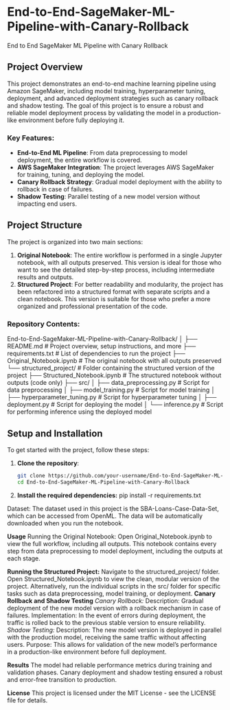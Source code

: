 # End-to-End-SageMaker-ML-Pipeline-with-Canary-Rollback
End to End SageMaker ML Pipeline with Canary Rollback


## Project Overview
This project demonstrates an end-to-end machine learning pipeline using Amazon SageMaker, including model training, hyperparameter tuning, deployment, and advanced deployment strategies such as canary rollback and shadow testing. The goal of this project is to ensure a robust and reliable model deployment process by validating the model in a production-like environment before fully deploying it.

### Key Features:
- **End-to-End ML Pipeline**: From data preprocessing to model deployment, the entire workflow is covered.
- **AWS SageMaker Integration**: The project leverages AWS SageMaker for training, tuning, and deploying the model.
- **Canary Rollback Strategy**: Gradual model deployment with the ability to rollback in case of failures.
- **Shadow Testing**: Parallel testing of a new model version without impacting end users.

## Project Structure
The project is organized into two main sections:
1. **Original Notebook**: The entire workflow is performed in a single Jupyter notebook, with all outputs preserved. This version is ideal for those who want to see the detailed step-by-step process, including intermediate results and outputs.
2. **Structured Project**: For better readability and modularity, the project has been refactored into a structured format with separate scripts and a clean notebook. This version is suitable for those who prefer a more organized and professional presentation of the code.

### Repository Contents:
End-to-End-SageMaker-ML-Pipeline-with-Canary-Rollback/ │ ├── README.md # Project overview, setup instructions, and more ├── requirements.txt # List of dependencies to run the project ├── Original_Notebook.ipynb # The original notebook with all outputs preserved └── structured_project/ # Folder containing the structured version of the project ├── Structured_Notebook.ipynb # The structured notebook without outputs (code only) ├── src/ │ ├── data_preprocessing.py # Script for data preprocessing │ ├── model_training.py # Script for model training │ ├── hyperparameter_tuning.py # Script for hyperparameter tuning │ ├── deployment.py # Script for deploying the model │ └── inference.py # Script for performing inference using the deployed model


## Setup and Installation

To get started with the project, follow these steps:

1. **Clone the repository**:
   ```bash
   git clone https://github.com/your-username/End-to-End-SageMaker-ML-Pipeline-with-Canary-Rollback.git
   cd End-to-End-SageMaker-ML-Pipeline-with-Canary-Rollback
   
2. **Install the required dependencies:**
   pip install -r requirements.txt

Dataset: The dataset used in this project is the SBA-Loans-Case-Data-Set, which can be accessed from OpenML. The data will be automatically downloaded when you run the notebook.

**Usage**
Running the Original Notebook:
  Open Original_Notebook.ipynb to view the full workflow, including all outputs.
  This notebook contains every step from data preprocessing to model deployment, including the outputs at each stage.
  
**Running the Structured Project:**
  Navigate to the structured_project/ folder.
  Open Structured_Notebook.ipynb to view the clean, modular version of the project.
  Alternatively, run the individual scripts in the src/ folder for specific tasks such as data preprocessing, model training, or deployment.
**Canary Rollback and Shadow Testing**
*Canary Rollback:*
  Description: Gradual deployment of the new model version with a rollback mechanism in case of failures.
  Implementation: In the event of errors during deployment, the traffic is rolled back to the previous stable version to ensure reliability.
*Shadow Testing:*
  Description: The new model version is deployed in parallel with the production model, receiving the same traffic without affecting users.
  Purpose: This allows for validation of the new model’s performance in a production-like environment before full deployment.
  
**Results**
The model had reliable performance metrics during training and validation phases.
Canary deployment and shadow testing ensured a robust and error-free transition to production.

**License**
This project is licensed under the MIT License - see the LICENSE file for details.
